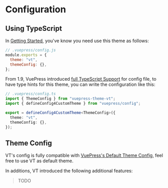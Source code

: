# Configuration

## Using TypeScript

In [Getting Started](./getting-started.md), you've know you need use this theme as follows:

```js
// .vuepress/config.js
module.exports = {
  theme: "vt",
  themeConfig: {},
};
```

From 1.9, VuePress introduced [full TypeScript Support](https://github.com/vuejs/vuepress/releases/tag/v1.9.0) for config file, to have type hints for this theme, you can write the configuration like this:

```ts
// .vuepress/config.ts
import { ThemeConfig } from "vuepress-theme-vt";
import { defineConfig4CustomTheme } from "vuepress/config";

export = defineConfig4CustomTheme<ThemeConfig>({
  theme: "vt",
  themeConfig: {},
});
```

## Theme Config

VT's config is fully compatible with [VuePress's Default Theme Config](https://vuepress.vuejs.org/theme/default-theme-config.html), feel free to use VT as default theme.

In additions, VT introduced the following additional features:

> TODO
